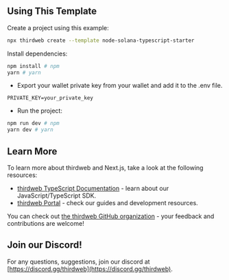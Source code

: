 ## Using This Template

Create a project using this example:

```bash
npx thirdweb create --template node-solana-typescript-starter
```

Install dependencies:

```bash
npm install # npm
yarn # yarn
```

- Export your wallet private key from your wallet and add it to the .env file.

```env
PRIVATE_KEY=your_private_key
```

- Run the project:

```bash
npm run dev # npm
yarn dev # yarn
```

## Learn More

To learn more about thirdweb and Next.js, take a look at the following resources:

- [thirdweb TypeScript Documentation](https://docs.thirdweb.com/typescript) - learn about our JavaScript/TypeScript SDK.
- [thirdweb Portal](https://docs.thirdweb.com) - check our guides and development resources.

You can check out [the thirdweb GitHub organization](https://github.com/thirdweb-dev) - your feedback and contributions are welcome!

## Join our Discord!

For any questions, suggestions, join our discord at [https://discord.gg/thirdweb](https://discord.gg/thirdweb).
